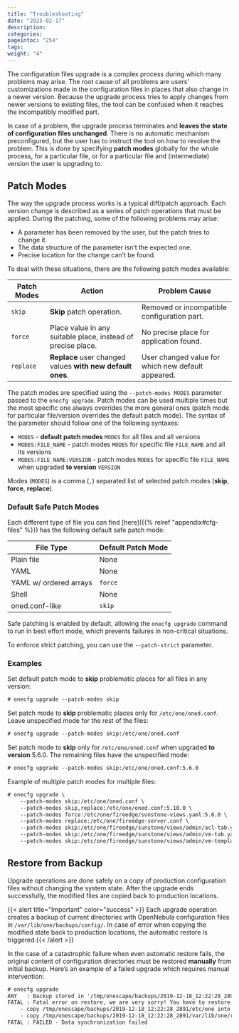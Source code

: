 ```yaml
---
title: "Troubleshooting"
date: "2025-02-17"
description:
categories:
pageintoc: "254"
tags:
weight: "4"
---
```


<a id="cfg-conflicts"></a>

<!--# Troubleshooting -->

The configuration files upgrade is a complex process during which many problems may arise. The root cause of all problems are users’ customizations made in the configuration files in places that also change in a newer version. Because the upgrade process tries to apply changes from newer versions to existing files, the tool can be confused when it reaches the incompatibly modified part.

In case of a problem, the upgrade process terminates and **leaves the state of configuration files unchanged**. There is no automatic mechanism preconfigured, but the user has to instruct the tool on how to resolve the problem. This is done by specifying **patch modes** globally for the whole process, for a particular file, or for a particular file and (intermediate) version the user is upgrading to.

<a id="cfg-patch-modes"></a>

## Patch Modes

The way the upgrade process works is a typical diff/patch approach. Each version change is described as a series of patch operations that must be applied. During the patching, some of the following problems may arise:

- A parameter has been removed by the user, but the patch tries to change it.
- The data structure of the parameter isn’t the expected one.
- Precise location for the change can’t be found.

To deal with these situations, there are the following patch modes available:

| Patch Modes   | Action                                                       | Problem Cause                                      |
|---------------|--------------------------------------------------------------|----------------------------------------------------|
| `skip`        | **Skip** patch operation.                                     | Removed or incompatible configuration part.        |
| `force`       | Place value in any suitable place, instead of precise place. | No precise place for application found.            |
| `replace`     | **Replace** user changed values **with new default ones**.   | User changed value for which new default appeared. |

The patch modes are specified using the `--patch-modes MODES` parameter passed to the `onecfg upgrade`. Patch modes can be used multiple times but the most specific one always overrides the more general ones (patch mode for particular file/version overrides the default patch mode). The syntax of the parameter should follow one of the following syntaxes:

- `MODES` - **default patch modes** `MODES` for all files and all versions
- `MODES:FILE_NAME` - patch modes `MODES` for specific file `FILE_NAME` and all its versions
- `MODES:FILE_NAME:VERSION` - patch modes `MODES` for specific file `FILE_NAME` when upgraded **to version** `VERSION`

Modes (`MODES`) is a comma (`,`) separated list of selected patch modes (**skip**, **force**, **replace**).

### Default Safe Patch Modes

Each different type of file you can find [here]({{% relref "appendix#cfg-files" %}}) has the following default safe patch mode:

| File Type              | Default Patch Mode   |
|------------------------|----------------------|
| Plain file             | None                 |
| YAML                   | None                 |
| YAML w/ ordered arrays | `force`              |
| Shell                  | None                 |
| oned.conf-like         | `skip`               |

Safe patching is enabled by default, allowing the `onecfg upgrade` command to run in best effort mode, which prevents failures in non-critical situations.

To enforce strict patching, you can use the `--patch-strict` parameter.

### Examples

Set default patch mode to **skip** problematic places for all files in any version:

```default
# onecfg upgrade --patch-modes skip
```

Set patch mode to **skip** problematic places only for `/etc/one/oned.conf`. Leave unspecified mode for the rest of the files:

```default
# onecfg upgrade --patch-modes skip:/etc/one/oned.conf
```

Set patch mode to **skip** only for `/etc/one/oned.conf` when upgraded **to version** 5.6.0. The remaining files have the unspecified mode:

```default
# onecfg upgrade --patch-modes skip:/etc/one/oned.conf:5.6.0
```

Example of multiple patch modes for multiple files:

```default
# onecfg upgrade \
    --patch-modes skip:/etc/one/oned.conf \
    --patch-modes skip,replace:/etc/one/oned.conf:5.10.0 \
    --patch-modes force:/etc/one/fireedge/sunstone-views.yaml:5.6.0 \
    --patch-modes replace:/etc/one/fireedge-server.conf \
    --patch-modes skip:/etc/one/fireedge/sunstone/views/admin/acl-tab.yaml:5.4.1 \
    --patch-modes skip:/etc/one/fireedge/sunstone/views/admin/vm-tab.yaml:5.4.2 \
    --patch-modes skip:/etc/one/fireedge/sunstone/views/admin/vm-template-tab.yaml
```

## Restore from Backup

Upgrade operations are done safely on a copy of production configuration files without changing the system state. After the upgrade ends successfully, the modified files are copied back to production locations.

{{< alert title="Important" color="success" >}}
Each upgrade operation creates a backup of current directories with OpenNebula configuration files in `/var/lib/one/backups/config/`. In case of error when copying the modified state back to production locations, the automatic restore is triggered.{{< /alert >}} 

In the case of a catastrophic failure when even automatic restore fails, the original content of configuration directories must be restored **manually** from initial backup. Here’s an example of a failed upgrade which requires manual intervention:

```default
# onecfg upgrade
ANY   : Backup stored in '/tmp/onescape/backups/2019-12-18_12:22:28_2891'
FATAL : Fatal error on restore, we are very sorry! You have to restore following directories manually:
    - copy /tmp/onescape/backups/2019-12-18_12:22:28_2891/etc/one into /etc/one
    - copy /tmp/onescape/backups/2019-12-18_12:22:28_2891/var/lib/one/remotes into /var/lib/one/remotes
FATAL : FAILED - Data synchronization failed
```
